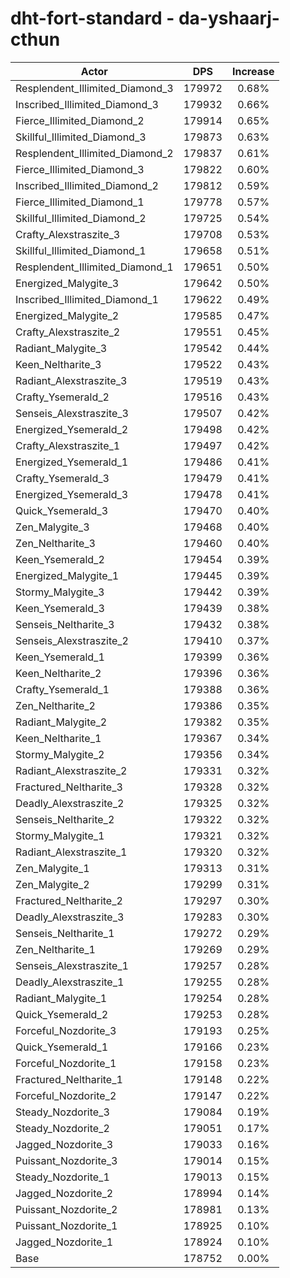 # dht-fort-standard - da-yshaarj-cthun
| Actor | DPS | Increase |
|---|:---:|:---:|
|Resplendent_Illimited_Diamond_3|179972|0.68%|
|Inscribed_Illimited_Diamond_3|179932|0.66%|
|Fierce_Illimited_Diamond_2|179914|0.65%|
|Skillful_Illimited_Diamond_3|179873|0.63%|
|Resplendent_Illimited_Diamond_2|179837|0.61%|
|Fierce_Illimited_Diamond_3|179822|0.60%|
|Inscribed_Illimited_Diamond_2|179812|0.59%|
|Fierce_Illimited_Diamond_1|179778|0.57%|
|Skillful_Illimited_Diamond_2|179725|0.54%|
|Crafty_Alexstraszite_3|179708|0.53%|
|Skillful_Illimited_Diamond_1|179658|0.51%|
|Resplendent_Illimited_Diamond_1|179651|0.50%|
|Energized_Malygite_3|179642|0.50%|
|Inscribed_Illimited_Diamond_1|179622|0.49%|
|Energized_Malygite_2|179585|0.47%|
|Crafty_Alexstraszite_2|179551|0.45%|
|Radiant_Malygite_3|179542|0.44%|
|Keen_Neltharite_3|179522|0.43%|
|Radiant_Alexstraszite_3|179519|0.43%|
|Crafty_Ysemerald_2|179516|0.43%|
|Senseis_Alexstraszite_3|179507|0.42%|
|Energized_Ysemerald_2|179498|0.42%|
|Crafty_Alexstraszite_1|179497|0.42%|
|Energized_Ysemerald_1|179486|0.41%|
|Crafty_Ysemerald_3|179479|0.41%|
|Energized_Ysemerald_3|179478|0.41%|
|Quick_Ysemerald_3|179470|0.40%|
|Zen_Malygite_3|179468|0.40%|
|Zen_Neltharite_3|179460|0.40%|
|Keen_Ysemerald_2|179454|0.39%|
|Energized_Malygite_1|179445|0.39%|
|Stormy_Malygite_3|179442|0.39%|
|Keen_Ysemerald_3|179439|0.38%|
|Senseis_Neltharite_3|179432|0.38%|
|Senseis_Alexstraszite_2|179410|0.37%|
|Keen_Ysemerald_1|179399|0.36%|
|Keen_Neltharite_2|179396|0.36%|
|Crafty_Ysemerald_1|179388|0.36%|
|Zen_Neltharite_2|179386|0.35%|
|Radiant_Malygite_2|179382|0.35%|
|Keen_Neltharite_1|179367|0.34%|
|Stormy_Malygite_2|179356|0.34%|
|Radiant_Alexstraszite_2|179331|0.32%|
|Fractured_Neltharite_3|179328|0.32%|
|Deadly_Alexstraszite_2|179325|0.32%|
|Senseis_Neltharite_2|179322|0.32%|
|Stormy_Malygite_1|179321|0.32%|
|Radiant_Alexstraszite_1|179320|0.32%|
|Zen_Malygite_1|179313|0.31%|
|Zen_Malygite_2|179299|0.31%|
|Fractured_Neltharite_2|179297|0.30%|
|Deadly_Alexstraszite_3|179283|0.30%|
|Senseis_Neltharite_1|179272|0.29%|
|Zen_Neltharite_1|179269|0.29%|
|Senseis_Alexstraszite_1|179257|0.28%|
|Deadly_Alexstraszite_1|179255|0.28%|
|Radiant_Malygite_1|179254|0.28%|
|Quick_Ysemerald_2|179253|0.28%|
|Forceful_Nozdorite_3|179193|0.25%|
|Quick_Ysemerald_1|179166|0.23%|
|Forceful_Nozdorite_1|179158|0.23%|
|Fractured_Neltharite_1|179148|0.22%|
|Forceful_Nozdorite_2|179147|0.22%|
|Steady_Nozdorite_3|179084|0.19%|
|Steady_Nozdorite_2|179051|0.17%|
|Jagged_Nozdorite_3|179033|0.16%|
|Puissant_Nozdorite_3|179014|0.15%|
|Steady_Nozdorite_1|179013|0.15%|
|Jagged_Nozdorite_2|178994|0.14%|
|Puissant_Nozdorite_2|178981|0.13%|
|Puissant_Nozdorite_1|178925|0.10%|
|Jagged_Nozdorite_1|178924|0.10%|
|Base|178752|0.00%|
